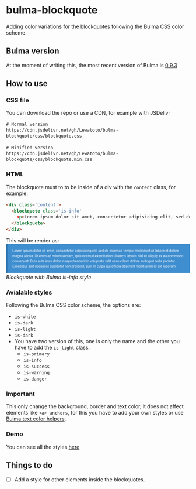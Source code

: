 # bulma-blockquote
Adding color variations for the blockquotes following the Bulma CSS color scheme.


## Bulma version
At the moment of writing this, the most recent version of Bulma is [0.9.3](https://github.com/jgthms/bulma/releases/tag/0.9.3)


## How to use
### CSS file
You can download the repo or use a CDN, for example with JSDelivr

```
# Normal version
https://cdn.jsdelivr.net/gh/Lewatoto/bulma-blockquote/css/blockquote.css

# Minified version
https://cdn.jsdelivr.net/gh/Lewatoto/bulma-blockquote/css/blockquote.min.css
```

### HTML
The blockquote must to to be inside of a div with the `content` class, for example:
``` html
<div class='content'>
  <blockquote class='is-info'
    <p>Lorem ipsum dolor sit amet, consectetur adipisicing elit, sed do eiusmod tempor incididunt ut labore et dolore magna aliqua. Ut enim ad minim veniam, quis nostrud exercitation ullamco laboris nisi ut aliquip ex ea commodo consequat. Duis aute irure dolor in reprehenderit in voluptate velit esse cillum dolore eu fugiat nulla pariatur. Excepteur sint occaecat cupidatat non proident, sunt in culpa qui officia deserunt mollit anim id est laborum.</p>
  </blockquote>
</div>
```

This will be render as:
![Blockquote with Bulma is-info style](blockquote-info.png "Blockquote with Bulma is-info style")*Blockquote with Bulma is-info style*

### Avialable styles
Following the Bulma CSS color scheme, the options are:
- `is-white`
- `is-dark`
- `is-light`
- `is-dark`
- You have two version of this, one is only the name and the other you have to add the `is-light` class:
  - `is-primary`
  - `is-info`
  - `is-success`
  - `is-warning`
  - `is-danger`

### Important
This only change the background, border and text color, it does not affect elements like `<a> anchors`, for this you have to add your own styles or use [Bulma text color helpers](https://bulma.io/documentation/helpers/color-helpers/#text-color).

### Demo
You can see all the styles [here](https://lewatoto.github.io/estilos-blockquote-bulma-css/#ejemplos)

## Things to do
- [ ] Add a style for other elements inside the blockquotes.